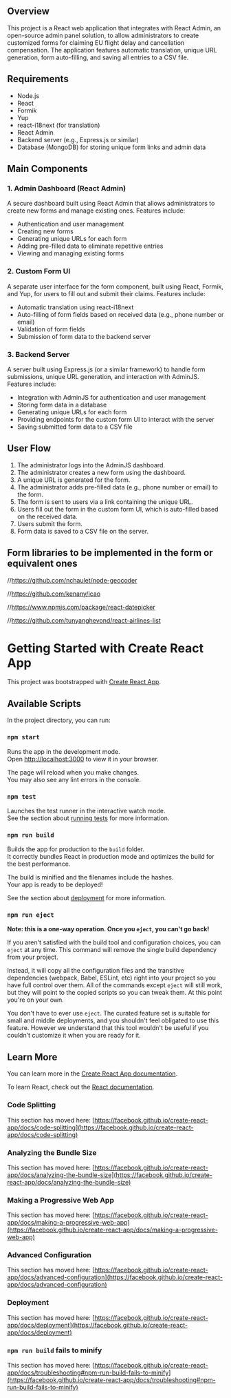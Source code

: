 Overview
--------

This project is a React web application that integrates with React Admin, an open-source admin panel solution, to allow administrators to create customized forms for claiming EU flight delay and cancellation compensation. The application features automatic translation, unique URL generation, form auto-filling, and saving all entries to a CSV file.

Requirements
------------

*   Node.js
*   React
*   Formik
*   Yup
*   react-i18next (for translation)
*   React Admin
*   Backend server (e.g., Express.js or similar)
*   Database (MongoDB) for storing unique form links and admin data

Main Components
---------------

### 1\. Admin Dashboard (React Admin)

A secure dashboard built using React Admin that allows administrators to create new forms and manage existing ones. Features include:

*   Authentication and user management
*   Creating new forms
*   Generating unique URLs for each form
*   Adding pre-filled data to eliminate repetitive entries
*   Viewing and managing existing forms

### 2\. Custom Form UI

A separate user interface for the form component, built using React, Formik, and Yup, for users to fill out and submit their claims. Features include:

*   Automatic translation using react-i18next
*   Auto-filling of form fields based on received data (e.g., phone number or email)
*   Validation of form fields
*   Submission of form data to the backend server

### 3\. Backend Server

A server built using Express.js (or a similar framework) to handle form submissions, unique URL generation, and interaction with AdminJS. Features include:

*   Integration with AdminJS for authentication and user management
*   Storing form data in a database
*   Generating unique URLs for each form
*   Providing endpoints for the custom form UI to interact with the server
*   Saving submitted form data to a CSV file

User Flow
---------

1.  The administrator logs into the AdminJS dashboard.
2.  The administrator creates a new form using the dashboard.
3.  A unique URL is generated for the form.
4.  The administrator adds pre-filled data (e.g., phone number or email) to the form.
5.  The form is sent to users via a link containing the unique URL.
6.  Users fill out the form in the custom form UI, which is auto-filled based on the received data.
7.  Users submit the form.
8.  Form data is saved to a CSV file on the server.


Form libraries to be implemented in the form or equivalent ones
---------------------------------------------------------------

//https://github.com/nchaulet/node-geocoder

//https://github.com/kenany/icao

//https://www.npmjs.com/package/react-datepicker

//https://github.com/tunyanghevond/react-airlines-list



# Getting Started with Create React App

This project was bootstrapped with [Create React App](https://github.com/facebook/create-react-app).

## Available Scripts

In the project directory, you can run:

### `npm start`

Runs the app in the development mode.\
Open [http://localhost:3000](http://localhost:3000) to view it in your browser.

The page will reload when you make changes.\
You may also see any lint errors in the console.

### `npm test`

Launches the test runner in the interactive watch mode.\
See the section about [running tests](https://facebook.github.io/create-react-app/docs/running-tests) for more information.

### `npm run build`

Builds the app for production to the `build` folder.\
It correctly bundles React in production mode and optimizes the build for the best performance.

The build is minified and the filenames include the hashes.\
Your app is ready to be deployed!

See the section about [deployment](https://facebook.github.io/create-react-app/docs/deployment) for more information.

### `npm run eject`

**Note: this is a one-way operation. Once you `eject`, you can't go back!**

If you aren't satisfied with the build tool and configuration choices, you can `eject` at any time. This command will remove the single build dependency from your project.

Instead, it will copy all the configuration files and the transitive dependencies (webpack, Babel, ESLint, etc) right into your project so you have full control over them. All of the commands except `eject` will still work, but they will point to the copied scripts so you can tweak them. At this point you're on your own.

You don't have to ever use `eject`. The curated feature set is suitable for small and middle deployments, and you shouldn't feel obligated to use this feature. However we understand that this tool wouldn't be useful if you couldn't customize it when you are ready for it.

## Learn More

You can learn more in the [Create React App documentation](https://facebook.github.io/create-react-app/docs/getting-started).

To learn React, check out the [React documentation](https://reactjs.org/).

### Code Splitting

This section has moved here: [https://facebook.github.io/create-react-app/docs/code-splitting](https://facebook.github.io/create-react-app/docs/code-splitting)

### Analyzing the Bundle Size

This section has moved here: [https://facebook.github.io/create-react-app/docs/analyzing-the-bundle-size](https://facebook.github.io/create-react-app/docs/analyzing-the-bundle-size)

### Making a Progressive Web App

This section has moved here: [https://facebook.github.io/create-react-app/docs/making-a-progressive-web-app](https://facebook.github.io/create-react-app/docs/making-a-progressive-web-app)

### Advanced Configuration

This section has moved here: [https://facebook.github.io/create-react-app/docs/advanced-configuration](https://facebook.github.io/create-react-app/docs/advanced-configuration)

### Deployment

This section has moved here: [https://facebook.github.io/create-react-app/docs/deployment](https://facebook.github.io/create-react-app/docs/deployment)

### `npm run build` fails to minify

This section has moved here: [https://facebook.github.io/create-react-app/docs/troubleshooting#npm-run-build-fails-to-minify](https://facebook.github.io/create-react-app/docs/troubleshooting#npm-run-build-fails-to-minify)
